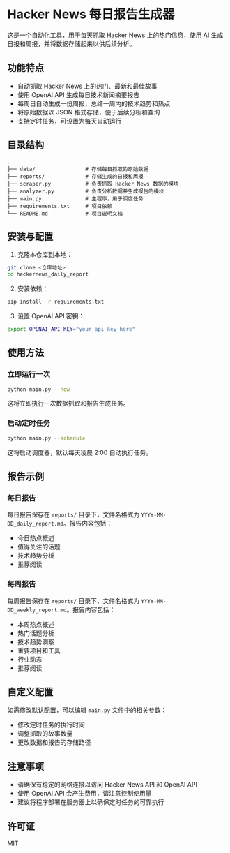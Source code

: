 # Hacker News 每日报告生成器

这是一个自动化工具，用于每天抓取 Hacker News 上的热门信息，使用 AI 生成日报和周报，并将数据存储起来以供后续分析。

## 功能特点

- 自动抓取 Hacker News 上的热门、最新和最佳故事
- 使用 OpenAI API 生成每日技术新闻摘要报告
- 每周日自动生成一份周报，总结一周内的技术趋势和热点
- 将原始数据以 JSON 格式存储，便于后续分析和查询
- 支持定时任务，可设置为每天自动运行

## 目录结构

```
.
├── data/                # 存储每日抓取的原始数据
├── reports/             # 存储生成的日报和周报
├── scraper.py           # 负责抓取 Hacker News 数据的模块
├── analyzer.py          # 负责分析数据并生成报告的模块
├── main.py              # 主程序，用于调度任务
├── requirements.txt     # 项目依赖
└── README.md            # 项目说明文档
```

## 安装与配置

1. 克隆本仓库到本地：

```bash
git clone <仓库地址>
cd heckernews_daily_report
```

2. 安装依赖：

```bash
pip install -r requirements.txt
```

3. 设置 OpenAI API 密钥：

```bash
export OPENAI_API_KEY="your_api_key_here"
```

## 使用方法

### 立即运行一次

```bash
python main.py --now
```

这将立即执行一次数据抓取和报告生成任务。

### 启动定时任务

```bash
python main.py --schedule
```

这将启动调度器，默认每天凌晨 2:00 自动执行任务。

## 报告示例

### 每日报告

每日报告保存在 `reports/` 目录下，文件名格式为 `YYYY-MM-DD_daily_report.md`。报告内容包括：

- 今日热点概述
- 值得关注的话题
- 技术趋势分析
- 推荐阅读

### 每周报告

每周报告保存在 `reports/` 目录下，文件名格式为 `YYYY-MM-DD_weekly_report.md`。报告内容包括：

- 本周热点概述
- 热门话题分析
- 技术趋势洞察
- 重要项目和工具
- 行业动态
- 推荐阅读

## 自定义配置

如需修改默认配置，可以编辑 `main.py` 文件中的相关参数：

- 修改定时任务的执行时间
- 调整抓取的故事数量
- 更改数据和报告的存储路径

## 注意事项

- 请确保有稳定的网络连接以访问 Hacker News API 和 OpenAI API
- 使用 OpenAI API 会产生费用，请注意控制使用量
- 建议将程序部署在服务器上以确保定时任务的可靠执行

## 许可证

MIT